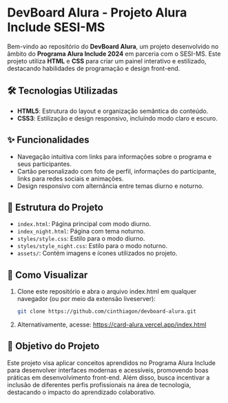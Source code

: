 # DevBoard Alura - Projeto Alura Include SESI-MS

Bem-vindo ao repositório do **DevBoard Alura**, um projeto desenvolvido no âmbito do **Programa Alura Include 2024** em parceria com o SESI-MS. Este projeto utiliza **HTML** e **CSS** para criar um painel interativo e estilizado, destacando habilidades de programação e design front-end.

## 🛠 Tecnologias Utilizadas
- **HTML5**: Estrutura do layout e organização semântica do conteúdo.
- **CSS3**: Estilização e design responsivo, incluindo modo claro e escuro.

## ✨ Funcionalidades
- Navegação intuitiva com links para informações sobre o programa e seus participantes.
- Cartão personalizado com foto de perfil, informações do participante, links para redes sociais e animações.
- Design responsivo com alternância entre temas diurno e noturno.

## 🌟 Estrutura do Projeto
- `index.html`: Página principal com modo diurno.
- `index_night.html`: Página com tema noturno.
- `styles/style.css`: Estilo para o modo diurno.
- `styles/style_night.css`: Estilo para o modo noturno.
- `assets/`: Contém imagens e ícones utilizados no projeto.

## 🚀 Como Visualizar
1. Clone este repositório e abra o arquivo index.html em qualquer navegador (ou por meio da extensão liveserver):
   ```bash
   git clone https://github.com/cinthiagon/devboard-alura.git

2. Alternativamente, acesse: https://card-alura.vercel.app/index.html

## 🎯 Objetivo do Projeto
Este projeto visa aplicar conceitos aprendidos no Programa Alura Include para desenvolver interfaces modernas e acessíveis, promovendo boas práticas em desenvolvimento front-end.
Além disso, busca incentivar a inclusão de diferentes perfis profissionais na área de tecnologia, destacando o impacto do aprendizado colaborativo.
